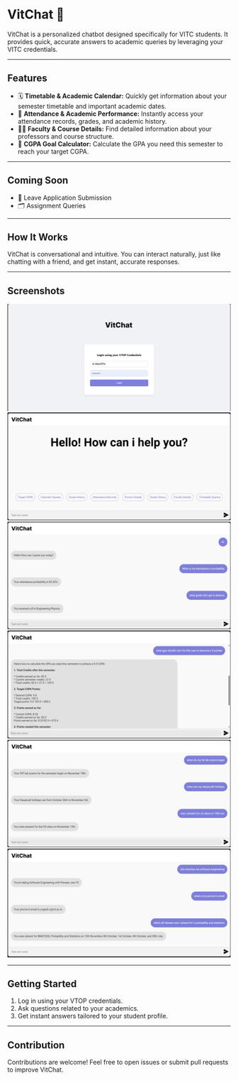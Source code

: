 # VitChat 💬

VitChat is a personalized chatbot designed specifically for VITC students. It provides quick, accurate answers to academic queries by leveraging your VITC credentials.

---

## Features

- 🗓️ **Timetable & Academic Calendar:** Quickly get information about your semester timetable and important academic dates.  
- 📝 **Attendance & Academic Performance:** Instantly access your attendance records, grades, and academic history.  
- 👩‍🏫 **Faculty & Course Details:** Find detailed information about your professors and course structure.  
- 🎯 **CGPA Goal Calculator:** Calculate the GPA you need this semester to reach your target CGPA.  

---

## Coming Soon

- 📄 Leave Application Submission  
- 🗂️ Assignment Queries  

---

## How It Works

VitChat is conversational and intuitive. You can interact naturally, just like chatting with a friend, and get instant, accurate responses.

---

## Screenshots

![](screenshots/1.jpg)  
![](screenshots/2.jpg)
![](screenshots/3.jpg)  
![](screenshots/4.jpg)
![](screenshots/5.jpg)
![](screenshots/6.jpg)


---

## Getting Started

1. Log in using your VTOP credentials.  
2. Ask questions related to your academics.  
3. Get instant answers tailored to your student profile.  

---

## Contribution

Contributions are welcome! Feel free to open issues or submit pull requests to improve VitChat.

